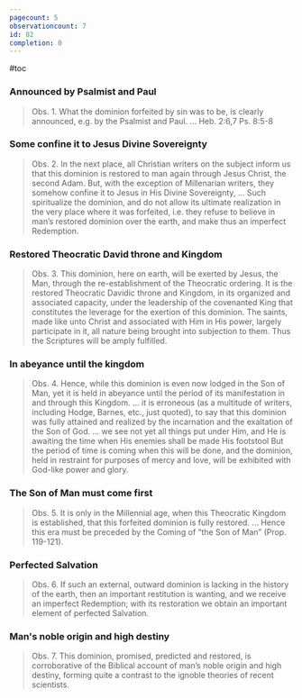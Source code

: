 ```yaml
---
pagecount: 5
observationcount: 7
id: 82
completion: 0
---
```

#toc
### Announced by Psalmist and Paul
>Obs. 1. What the dominion forfeited by sin was to be, is clearly announced, e.g. by the Psalmist and Paul.
>...
>Heb. 2:6,7
>Ps. 8:5-8
### Some confine it to Jesus Divine Sovereignty
>Obs. 2. In the next place, all Christian writers on the subject inform us that this dominion is restored to man again through Jesus Christ, the second Adam. But, with the exception of Millenarian writers, they somehow confine it to Jesus in His Divine Sovereignty,
>...
>Such spiritualize the dominion, and do not allow its ultimate realization in the very place where it was forfeited, i.e. they refuse to believe in man’s restored dominion over the earth, and make thus an imperfect Redemption.
### Restored Theocratic David throne and Kingdom
>Obs. 3. This dominion, here on earth, will be exerted by Jesus, the Man, through the re-establishment of the Theocratic ordering. It is the restored Theocratic Davidic throne and Kingdom, in its organized and associated capacity, under the leadership of the covenanted King that constitutes the leverage for the exertion of this dominion. The saints, made like unto Christ and associated with Him in His power, largely participate in it, all nature being brought into subjection to them. Thus the Scriptures will be amply fulfilled.
### In abeyance until the kingdom
>Obs. 4. Hence, while this dominion is even now lodged in the Son of Man, yet it is held in abeyance until the period of its manifestation in and through this Kingdom.
>...
>it is erroneous (as a multitude of writers, including Hodge, Barnes, etc., just quoted), to say that this dominion was fully attained and realized by the incarnation and the exaltation of the Son of God.
>...
>we see not yet all things put under Him, and He is awaiting the time when His enemies shall be made His footstool But the period of time is coming when this will be done, and the dominion, held in restraint for purposes of mercy and love, will be exhibited with God-like power and glory.
### The Son of Man must come first
>Obs. 5. It is only in the Millennial age, when this Theocratic Kingdom is established, that this forfeited dominion is fully restored.
>...
>Hence this era must be preceded by the Coming of “the Son of Man” (Prop. 119-121).
### Perfected Salvation
>Obs. 6. If such an external, outward dominion is lacking in the history of the earth, then an important restitution is wanting, and we receive an imperfect Redemption; with its restoration we obtain an important element of perfected Salvation.
### Man's noble origin and high destiny
>Obs. 7. This dominion, promised, predicted and restored, is corroborative of the Biblical account of man’s noble origin and high destiny, forming quite a contrast to the ignoble theories of recent scientists.